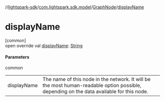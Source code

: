 //[lightspark-sdk](../../../index.md)/[com.lightspark.sdk.model](../index.md)/[GraphNode](index.md)/[displayName](display-name.md)

# displayName

[common]\
open override val [displayName](display-name.md): [String](https://kotlinlang.org/api/latest/jvm/stdlib/kotlin/-string/index.html)

#### Parameters

common

| | |
|---|---|
| displayName | The name of this node in the network. It will be the most human-readable option possible, depending on the data available for this node. |
